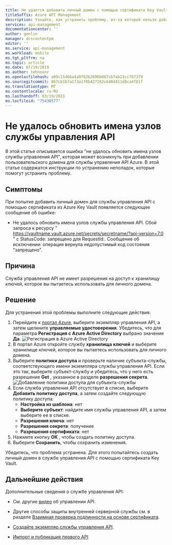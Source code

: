```yaml
---
title: Не удается добавить личный домен с помощью сертификата Key Vault
titleSuffix: Azure API Management
description: Узнайте, как устранить проблему, из-за которой нельзя добавить личный домен в службу управления API Azure с помощью сертификата хранилища ключей.
services: api-management
documentationcenter: ''
author: genlin
manager: dcscontentpm
editor: ''
ms.service: api-management
ms.workload: mobile
ms.tgt_pltfrm: na
ms.topic: article
ms.date: 07/19/2019
ms.author: tehnoonr
ms.openlocfilehash: a09c15466a4a9f62b2696b087cb7ab23cc767379
ms.sourcegitcommit: 867cb1b7a1f3a1f0b427282c648d411d0ca4f81f
ms.translationtype: MT
ms.contentlocale: ru-RU
ms.lasthandoff: 03/19/2021
ms.locfileid: "75430577"
---
```

# <a name="failed-to-update-api-management-service-hostnames"></a>Не удалось обновить имена узлов службы управления API

В этой статье описывается ошибка "не удалось обновить имена узлов службы управления API", которая может возникнуть при добавлении пользовательского домена для службы управления API Azure. В этой статье содержатся инструкции по устранению неполадок, которые помогут устранить проблему.

## <a name="symptoms"></a>Симптомы

При попытке добавить личный домен для службы управления API с помощью сертификата из Azure Key Vault появляется следующее сообщение об ошибке:

- Не удалось обновить имена узлов службы управления API. Сбой запроса к ресурсу " https://vaultname.vault.azure.net/secrets/secretname/?api-version=7.0 " с StatusCode: запрещено для RequestId:. Сообщение об исключении: операция вернула недопустимый код состояния "запрещено".

## <a name="cause"></a>Причина

Служба управления API не имеет разрешения на доступ к хранилищу ключей, которое вы пытаетесь использовать для личного домена.

## <a name="solution"></a>Решение

Для устранения этой проблемы выполните следующие действия:

1. Перейдите к [портал Azure](Https://portal.azure.com), выберите экземпляр управления API, а затем щелкните **управляемые удостоверения**. Убедитесь, что для параметра **Регистрация с Azure Active Directory** выбрано значение **Да**. 
    ![Регистрация в Azure Active Directory](./media/api-management-troubleshoot-cannot-add-custom-domain/register-with-aad.png)
1. В портал Azure откройте службу **хранилища ключей** и выберите хранилище ключей, которое вы пытаетесь использовать для личного домена.
1. Выберите **политики доступа** и проверьте наличие субъекта-службы, соответствующего имени экземпляра службы управления API. Если это так, выберите субъект-службу и убедитесь, что у него есть разрешение **Get** , указанное в разделе **разрешения секрета**.  
    ![Добавление политики доступа для субъекта-службы](./media/api-management-troubleshoot-cannot-add-custom-domain/access-policy.png)
1. Если служба управления API отсутствует в списке, выберите **Добавить политику доступа**, а затем создайте следующую политику доступа:
    - **Настройка из шаблона**: нет
    - **Выберите субъект**: найдите имя службы управления API, а затем выберите ее в списке.
    - **Разрешения ключа**: нет
    - **Разрешения секрета**: получение
    - **Разрешения сертификата**: нет
1. Нажмите кнопку **ОК** , чтобы создать политику доступа.
1. Выберите **Сохранить**, чтобы сохранить изменения.

Убедитесь, что проблема устранена. Для этого попытайтесь создать личный домен в службе управления API с помощью сертификата Key Vault.

## <a name="next-steps"></a>Дальнейшие действия
Дополнительные сведения о службе управления API:

- См. другие [видео](https://azure.microsoft.com/documentation/videos/index/?services=api-management) об управлении API.
* Другие способы защиты внутренней серверной службы см. в разделе [Взаимная проверка подлинности на основе сертификата](api-management-howto-mutual-certificates.md).

* [Создайте экземпляр службы управления API](get-started-create-service-instance.md).
* [Импорт и публикация первого API](import-and-publish.md)